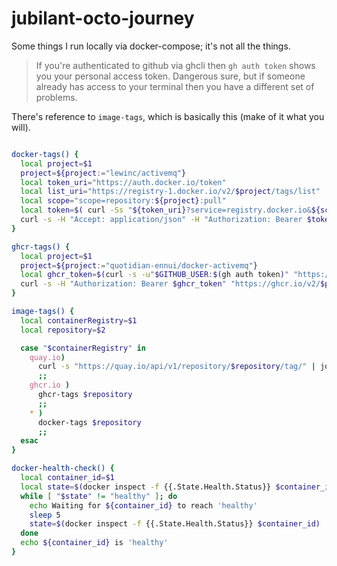 # jubilant-octo-journey

Some things I run locally via docker-compose; it's not all the things.

> If you're authenticated to github via ghcli then `gh auth token` shows you your personal access token. Dangerous sure, but if someone already has access to your terminal then you have a different set of problems.

There's reference to `image-tags`, which is basically this (make of it what you will).

```bash

docker-tags() {
  local project=$1
  project=${project:="lewinc/activemq"}
  local token_uri="https://auth.docker.io/token"
  local list_uri="https://registry-1.docker.io/v2/$project/tags/list"
  local scope="scope=repository:${project}:pull"
  local token=$( curl -Ss "${token_uri}?service=registry.docker.io&${scope}" | jq -r .token )
  curl -s -H "Accept: application/json" -H "Authorization: Bearer $token" "${list_uri}" | jq -r  ".tags[]"
}

ghcr-tags() {
  local project=$1
  project=${project:="quotidian-ennui/docker-activemq"}
  local ghcr_token=$(curl -s -u"$GITHUB_USER:$(gh auth token)" "https://ghcr.io/token?scope=\"repository:$project:pull\"" | jq --raw-output ".token")
  curl -s -H "Authorization: Bearer $ghcr_token" "https://ghcr.io/v2/$project/tags/list" | jq --raw-output ".tags[]"
}

image-tags() {
  local containerRegistry=$1
  local repository=$2

  case "$containerRegistry" in
    quay.io)
      curl -s "https://quay.io/api/v1/repository/$repository/tag/" | jq -r ".tags[].name"
      ;;
    ghcr.io )
      ghcr-tags $repository
      ;;
    * )
      docker-tags $repository
      ;;
  esac
}

docker-health-check() {
  local container_id=$1
  local state=$(docker inspect -f {{.State.Health.Status}} $container_id)
  while [ "$state" != "healthy" ]; do
    echo Waiting for ${container_id} to reach 'healthy'
    sleep 5
    state=$(docker inspect -f {{.State.Health.Status}} $container_id)
  done
  echo ${container_id} is 'healthy'
}
```
